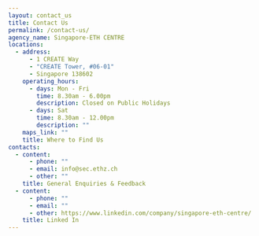 ```yaml
---
layout: contact_us
title: Contact Us
permalink: /contact-us/
agency_name: Singapore-ETH CENTRE
locations:
  - address:
      - 1 CREATE Way
      - "CREATE Tower, #06-01"
      - Singapore 138602
    operating_hours:
      - days: Mon - Fri
        time: 8.30am - 6.00pm
        description: Closed on Public Holidays
      - days: Sat
        time: 8.30am - 12.00pm
        description: ""
    maps_link: ""
    title: Where to Find Us
contacts:
  - content:
      - phone: ""
      - email: info@sec.ethz.ch
      - other: ""
    title: General Enquiries & Feedback
  - content:
      - phone: ""
      - email: ""
      - other: https://www.linkedin.com/company/singapore-eth-centre/
    title: Linked In
---
```

